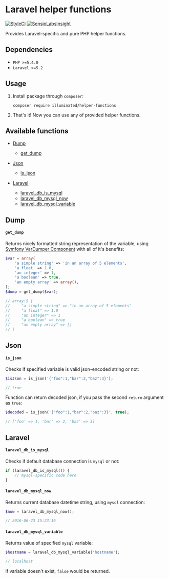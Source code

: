 # Laravel helper functions

[![StyleCI](https://styleci.io/repos/61384075/shield)](https://styleci.io/repos/61384075)
[![SensioLabsInsight](https://insight.sensiolabs.com/projects/df1af353-b377-4478-b57a-789d86eb35e9/mini.png)](https://insight.sensiolabs.com/projects/df1af353-b377-4478-b57a-789d86eb35e9)

Provides Laravel-specific and pure PHP helper functions.

## Dependencies
- `PHP >=5.4.0`
- `Laravel >=5.2`

## Usage

1. Install package through `composer`:
    ```shell
    composer require illuminated/helper-functions
    ```

2. That's it! Now you can use any of provided helper functions.

## Available functions

- [Dump](#dump)
    - [get_dump](#get_dump)

- [Json](#json)
    - [is_json](#is_json)

- [Laravel](#laravel)
    - [laravel_db_is_mysql](#laravel_db_is_mysql)
    - [laravel_db_mysql_now](#laravel_db_mysql_now)
    - [laravel_db_mysql_variable](#laravel_db_mysql_variable)

## Dump

#### `get_dump`

Returns nicely formatted string representation of the variable, using [Symfony VarDumper Component](http://symfony.com/doc/current/components/var_dumper/introduction.html) with all of it's benefits:
```php
$var = array(
    'a simple string' => 'in an array of 5 elements',
    'a float' => 1.0,
    'an integer' => 1,
    'a boolean' => true,
    'an empty array' => array(),
);
$dump = get_dump($var);

// array:5 [
//     "a simple string" => "in an array of 5 elements"
//     "a float" => 1.0
//     "an integer" => 1
//     "a boolean" => true
//     "an empty array" => []
// ]
```

## Json

#### `is_json`

Checks if specified variable is valid json-encoded string or not:
```php
$isJson = is_json('{"foo":1,"bar":2,"baz":3}');

// true
```

Function can return decoded json, if you pass the second `return` argument as `true`:
```php
$decoded = is_json('{"foo":1,"bar":2,"baz":3}', true);

// ['foo' => 1, 'bar' => 2, 'baz' => 3]
```

## Laravel

#### `laravel_db_is_mysql`

Checks if default database connection is `mysql` or not:
```php
if (laravel_db_is_mysql()) {
    // mysql-specific code here
}
```

#### `laravel_db_mysql_now`

Returns current database datetime string, using `mysql` connection:
```php
$now = laravel_db_mysql_now();

// 2016-06-23 15:23:16
```

#### `laravel_db_mysql_variable`

Returns value of specified `mysql` variable:
```php
$hostname = laravel_db_mysql_variable('hostname');

// localhost
```

If variable doesn't exist, `false` would be returned.
